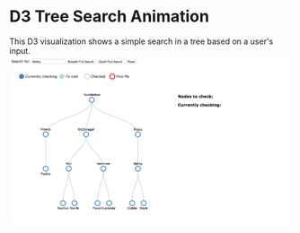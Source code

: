 D3 Tree Search Animation
========================

This D3 visualization shows a simple search in a tree based on a user's input. 
![animation](static/images/dfs.gif?raw=true "Breadth First Search Animation")
